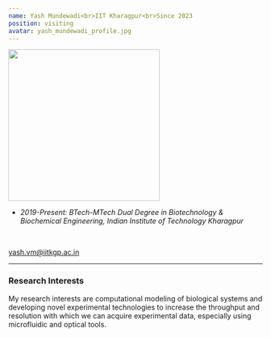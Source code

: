 ```yaml
---
name: Yash Mundewadi<br>IIT Kharagpur<br>Since 2023
position: visiting
avatar: yash_mundewadi_profile.jpg
---
```


<img width="300" src="{{site.baseurl}}/images/people/{{page.avatar}}" data-action="zoom">
<br>

- _2019-Present: BTech-MTech Dual Degree in Biotechnology & Biochemical Engineering, Indian Institute of Technology Kharagpur_ <br>

<br>

<a href="mailto:yash.vm@iitkgp.ac.in"><i class="fa fa-envelope-o"></i> yash.vm@iitkgp.ac.in</a><br>

<hr>

### Research Interests

My research interests are computational modeling of biological systems and developing novel experimental technologies to increase the throughput and resolution with which we can acquire experimental data, especially using microfluidic and optical tools.
<br>
<br>
<br>

&nbsp;
&nbsp;
&nbsp;
&nbsp;
&nbsp;
&nbsp;
&nbsp;
&nbsp;
&nbsp;
&nbsp;
&nbsp;
&nbsp;
&nbsp;
&nbsp;
&nbsp;
&nbsp;
&nbsp;
&nbsp;
&nbsp;
&nbsp;
&nbsp;
&nbsp;
&nbsp;
&nbsp;

